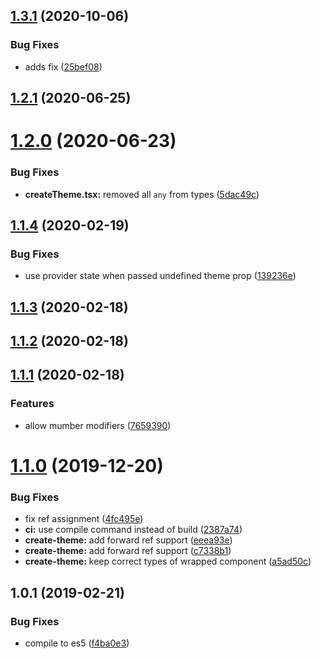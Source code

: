 ## [1.3.1](https://github.com/alfa-laboratory/bem-react-classname/compare/v1.3.0...v1.3.1) (2020-10-06)


### Bug Fixes

* adds fix ([25bef08](https://github.com/alfa-laboratory/bem-react-classname/commit/25bef08ffeb3ebf882902e0a758d9ad59c64783a))

## [1.2.1](https://github.com/alfa-laboratory/bem-react-classname/compare/v1.2.0...v1.2.1) (2020-06-25)



# [1.2.0](https://github.com/alfa-laboratory/bem-react-classname/compare/v1.1.4...v1.2.0) (2020-06-23)


### Bug Fixes

* **createTheme.tsx:** removed all `any` from types ([5dac49c](https://github.com/alfa-laboratory/bem-react-classname/commit/5dac49c))



## [1.1.4](https://github.com/alfa-laboratory/bem-react-classname/compare/v1.1.3...v1.1.4) (2020-02-19)


### Bug Fixes

* use provider state when passed undefined theme prop ([139236e](https://github.com/alfa-laboratory/bem-react-classname/commit/139236e))



## [1.1.3](https://github.com/alfa-laboratory/bem-react-classname/compare/v1.1.2...v1.1.3) (2020-02-18)



## [1.1.2](https://github.com/alfa-laboratory/bem-react-classname/compare/v1.1.1...v1.1.2) (2020-02-18)



## [1.1.1](https://github.com/alfa-laboratory/bem-react-classname/compare/v1.1.0...v1.1.1) (2020-02-18)


### Features

* allow mumber modifiers ([7659390](https://github.com/alfa-laboratory/bem-react-classname/commit/7659390))



# [1.1.0](https://github.com/alfa-laboratory/bem-react-classname/compare/v1.0.1...v1.1.0) (2019-12-20)


### Bug Fixes

* fix ref assignment ([4fc495e](https://github.com/alfa-laboratory/bem-react-classname/commit/4fc495e))
* **ci:** use compile command instead of build ([2387a74](https://github.com/alfa-laboratory/bem-react-classname/commit/2387a74))
* **create-theme:** add forward ref support ([eeea93e](https://github.com/alfa-laboratory/bem-react-classname/commit/eeea93e))
* **create-theme:** add forward ref support ([c7338b1](https://github.com/alfa-laboratory/bem-react-classname/commit/c7338b1))
* **create-theme:** keep correct types of wrapped component ([a5ad50c](https://github.com/alfa-laboratory/bem-react-classname/commit/a5ad50c))



## 1.0.1 (2019-02-21)


### Bug Fixes

* compile to es5 ([f4ba0e3](https://github.com/alfa-laboratory/bem-react-classname/commit/f4ba0e3))
